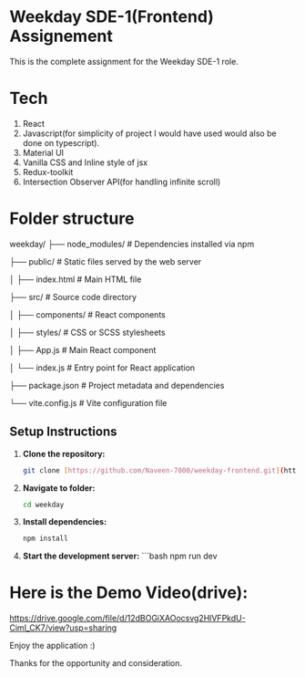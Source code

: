 # Weekday SDE-1(Frontend) Assignement

This is the complete assignment for the Weekday SDE-1 role.

# Tech
1. React
2. Javascript(for simplicity of project I would have used  would also be done on typescript).
3. Material UI
4. Vanilla CSS and Inline style of jsx
5. Redux-toolkit
6. Intersection Observer API(for handling infinite scroll)

# Folder structure 
weekday/
├── node_modules/ # Dependencies installed via npm

├── public/ # Static files served by the web server

│ ├── index.html # Main HTML file

├── src/ # Source code directory

│ ├── components/ # React components

│ ├── styles/ # CSS or SCSS stylesheets

│ ├── App.js # Main React component

│ └── index.js # Entry point for React application

├── package.json # Project metadata and dependencies

└── vite.config.js # Vite configuration file

## Setup Instructions

1. **Clone the repository:**
   ```bash
   git clone [https://github.com/Naveen-7000/weekday-frontend.git](https://github.com/Naveen-7000/weekday-frontend.git)

2. **Navigate to folder:**
    ```bash
    cd weekday

3.  **Install dependencies:**
    ```bash
    npm install
    
4.   **Start the development server:**
    ```bash
      npm run dev


# Here is the Demo Video(drive):
https://drive.google.com/file/d/12dBOGiXAOocsvg2HlVFPkdU-Ciml_CK7/view?usp=sharing

Enjoy the application :) 

Thanks for the opportunity and consideration.
